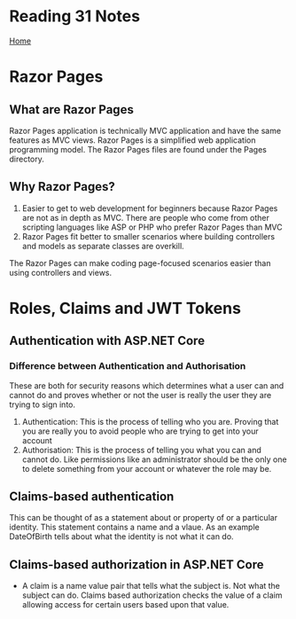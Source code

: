 # Reading 31 Notes

[Home](README.md)

# Razor Pages

## What are Razor Pages
Razor Pages application is technically MVC application and have the same features as MVC views. Razor Pages is a simplified web application programming model. The Razor Pages files are found under the Pages directory.

## Why Razor Pages?
1. Easier to get to web development for beginners because Razor Pages are not as in depth as MVC. There are people who come from other scripting languages like ASP or PHP who prefer Razor Pages than MVC
2. Razor Pages fit better to smaller scenarios where building controllers and models as separate classes are overkill.

The Razor Pages can make coding page-focused scenarios easier than using controllers and views. 

# Roles, Claims and JWT Tokens

## Authentication with ASP.NET Core
### Difference between Authentication and Authorisation
These are both for security reasons which determines what a user can and cannot do and proves whether or not the user is really the user they are trying to sign into.
1. Authentication: This is the process of telling who you are. Proving that you are really you to avoid people who are trying to get into your account
2. Authorisation: This is the process of telling you what you can and cannot do. Like permissions like an administrator should be the only one to delete something from your account or whatever the role may be.

## Claims-based authentication
This can be thought of as a statement about or property of or a particular identity. This statement contains a name and a vlaue. As an example DateOfBirth tells about what the identity is not what it can do. 

## Claims-based authorization in ASP.NET Core
- A claim is a name value pair that tells what the subject is. Not what the subject can do. Claims based authorization checks the value of a claim allowing access for certain users based upon that value. 
